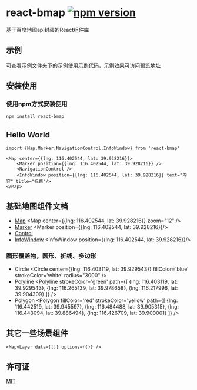 # react-bmap [![npm version](https://img.shields.io/npm/v/react-bmap.svg)](https://www.npmjs.com/package/react-bmap)
基于百度地图api封装的React组件库

## 示例
可查看示例文件夹下的示例使用[示例代码](https://github.com/huiyan-fe/react-bmap/tree/master/docs/examples)，示例效果可访问[预览地址](https://huiyan-fe.github.io/react-bmap/examples/)

## 安装使用

### 使用npm方式安装使用

    npm install react-bmap

## Hello World
    import {Map,Marker,NavigationControl,InfoWindow} from 'react-bmap'

    <Map center={{lng: 116.402544, lat: 39.928216}}>
        <Marker position={{lng: 116.402544, lat: 39.928216}} />
        <NavigationControl /> 
        <InfoWindow position={{lng: 116.402544, lat: 39.928216}} text="内容" title="标题"/>
    </Map>
    
## 基础地图组件文档
- [Map](./src/components/map.md)
    <Map center={{lng: 116.402544, lat: 39.928216}} zoom="12" />
- [Marker](./src/components/marker.md)
    <Marker position={{lng: 116.402544, lat: 39.928216}}/>
- [Control](./src/components/control.md)
    <NavigationControl />
    <MapTypeControl />
    <ScaleControl />
    <OverviewMapControl />
- [InfoWindow](./src/components/infowindow.md)
    <InfoWindow position={{lng: 116.402544, lat: 39.928216}}/>
### 图形覆盖物，圆形、折线、多边形
- Circle
    <Circle 
        center={{lng: 116.403119, lat: 39.929543}} 
        fillColor='blue' 
        strokeColor='white' 
        radius="3000"
    />
- Polyline
    <Polyline 
        strokeColor='green' 
        path={[
            {lng: 116.403119, lat: 39.929543},
            {lng: 116.265139, lat: 39.978658},
            {lng: 116.217996, lat: 39.904309}
        ]}
    />
- Polygon
    <Polygon 
        fillColor='red' 
        strokeColor='yellow' 
        path={[
            {lng: 116.442519, lat: 39.945597},
            {lng: 116.484488, lat: 39.905315},
            {lng: 116.443094, lat: 39.886494},
            {lng: 116.426709, lat: 39.900001}
        ]}
    />
## 其它一些场景组件
    <MapvLayer data={[]} options={{}} />

## 许可证
[MIT](./LICENSE)
